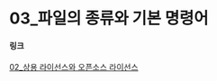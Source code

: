 # 03_파일의 종류와 기본 명령어

#### 링크
[02_상용 라이선스와 오픈소스 라이선스](https://velog.io/@ka09068/%EC%9A%B0%EB%B6%84%ED%88%AC-%EB%A6%AC%EB%88%85%EC%8A%A4-%EA%B8%B0%EB%B3%B8-%EB%AA%85%EB%A0%B9%EC%96%B4)
